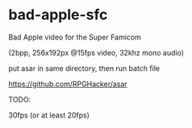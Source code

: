 # bad-apple-sfc
Bad Apple video for the Super Famicom

(2bpp, 256x192px @15fps video, 32khz mono audio)

put asar in same directory, then run batch file

https://github.com/RPGHacker/asar

TODO:

30fps (or at least 20fps)
